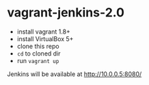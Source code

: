 # vagrant-jenkins-2.0
 - install vagrant 1.8+
 - install VirtualBox 5+
 - clone this repo
 - `cd` to cloned dir
 - run `vagrant up`

Jenkins will be available at http://10.0.0.5:8080/
